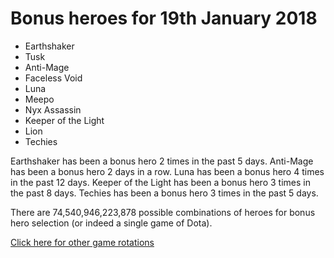 # Bonus heroes for 19th January 2018

- Earthshaker
- Tusk
- Anti-Mage
- Faceless Void
- Luna
- Meepo
- Nyx Assassin
- Keeper of the Light
- Lion
- Techies

Earthshaker has been a bonus hero 2 times in the past 5 days.
Anti-Mage has been a bonus hero 2 days in a row.
Luna has been a bonus hero 4 times in the past 12 days.
Keeper of the Light has been a bonus hero 3 times in the past 8 days.
Techies has been a bonus hero 3 times in the past 5 days.

There are 74,540,946,223,878 possible combinations of heroes for bonus hero selection (or indeed a single game of Dota).

[Click here for other game rotations](https://tsunamishadow.github.io/bonusheroes/othergames)
